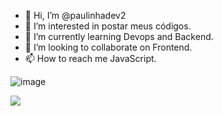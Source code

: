 - 👋 Hi, I’m @paulinhadev2
- 👀 I’m interested in postar meus códigos.
- 🌱 I’m currently learning Devops and Backend.
- 💞️ I’m looking to collaborate on Frontend.
- 📫 How to reach me JavaScript.

<!---
paulinhadev2/paulinhadev2 is a ✨ special ✨ repository because its `README.md` (this file) appears on your GitHub profile.
You can click the Preview link to take a look at your changes.
--->

![image](https://user-images.githubusercontent.com/121134832/211650551-3c501542-d151-40e2-8cf5-2ac7d94d41bb.png)



  <img src="https://images4.alphacoders.com/882/thumb-1920-882921.png">


<style>
  
 img {
    max-width: 100%;
    max-height: 100%;
}
  
  </style>
